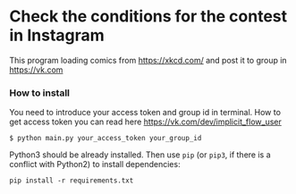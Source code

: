 # Check the conditions for the contest in Instagram

This program loading comics from https://xkcd.com/ and post it to group in https://vk.com

### How to install

You need to introduce your access token and group id in terminal. How to get access token you can read here https://vk.com/dev/implicit_flow_user
```
$ python main.py your_access_token your_group_id
```

Python3 should be already installed. 
Then use `pip` (or `pip3`, if there is a conflict with Python2) to install dependencies:
```
pip install -r requirements.txt
```